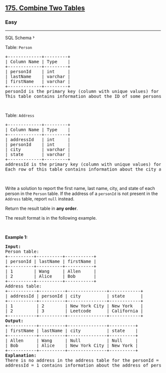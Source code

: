 <h2><a href="https://leetcode.com/problems/combine-two-tables/">175. Combine Two Tables</a></h2><h3>Easy</h3><hr><div class="sql-schema-wrapper__3VBi"><a class="sql-schema-link__3cEg">SQL Schema<svg viewBox="0 0 24 24" width="1em" height="1em" class="icon__1Md2"><path fill-rule="evenodd" d="M10 6L8.59 7.41 13.17 12l-4.58 4.59L10 18l6-6z"></path></svg></a></div><div><p class="extension-adhd-reader-p"><span class="extension-adhd-reader-wrapper"><span class="extension-adhd-reader-container"><span class="extension-adhd-reader-boldify">Ta</span>ble:</span> </span><code><span class="extension-adhd-reader-wrapper"><span class="extension-adhd-reader-container"><span class="extension-adhd-reader-boldify">Pe</span>rson</span></span></code></p>

<pre>+-------------+---------+
| Column Name | Type    |
+-------------+---------+
| personId    | int     |
| lastName    | varchar |
| firstName   | varchar |
+-------------+---------+
personId is the primary key (column with unique values) for this table.
This table contains information about the ID of some persons and their first and last names.
</pre>

<p class="extension-adhd-reader-p">&nbsp;</p>

<p class="extension-adhd-reader-p"><span class="extension-adhd-reader-wrapper"><span class="extension-adhd-reader-container"><span class="extension-adhd-reader-boldify">Ta</span>ble:</span> </span><code><span class="extension-adhd-reader-wrapper"><span class="extension-adhd-reader-container"><span class="extension-adhd-reader-boldify">Ad</span>dress</span></span></code></p>

<pre>+-------------+---------+
| Column Name | Type    |
+-------------+---------+
| addressId   | int     |
| personId    | int     |
| city        | varchar |
| state       | varchar |
+-------------+---------+
addressId is the primary key (column with unique values) for this table.
Each row of this table contains information about the city and state of one person with ID = PersonId.
</pre>

<p class="extension-adhd-reader-p">&nbsp;</p>

<p class="extension-adhd-reader-p"><span class="extension-adhd-reader-wrapper"><span class="extension-adhd-reader-container"><span class="extension-adhd-reader-boldify">W</span>rite</span> a <span class="extension-adhd-reader-container"><span class="extension-adhd-reader-boldify">so</span>lution</span> to <span class="extension-adhd-reader-container"><span class="extension-adhd-reader-boldify">re</span>port</span> <span class="extension-adhd-reader-container"><span class="extension-adhd-reader-boldify">t</span>he</span> <span class="extension-adhd-reader-container"><span class="extension-adhd-reader-boldify">f</span>irst</span> <span class="extension-adhd-reader-container"><span class="extension-adhd-reader-boldify">n</span>ame,</span> <span class="extension-adhd-reader-container"><span class="extension-adhd-reader-boldify">l</span>ast</span> <span class="extension-adhd-reader-container"><span class="extension-adhd-reader-boldify">n</span>ame,</span> <span class="extension-adhd-reader-container"><span class="extension-adhd-reader-boldify">c</span>ity,</span> <span class="extension-adhd-reader-container"><span class="extension-adhd-reader-boldify">a</span>nd</span> <span class="extension-adhd-reader-container"><span class="extension-adhd-reader-boldify">s</span>tate</span> of <span class="extension-adhd-reader-container"><span class="extension-adhd-reader-boldify">e</span>ach</span> <span class="extension-adhd-reader-container"><span class="extension-adhd-reader-boldify">pe</span>rson</span> in <span class="extension-adhd-reader-container"><span class="extension-adhd-reader-boldify">t</span>he</span> </span><code><span class="extension-adhd-reader-wrapper"><span class="extension-adhd-reader-container"><span class="extension-adhd-reader-boldify">Pe</span>rson</span></span></code><span class="extension-adhd-reader-wrapper"> <span class="extension-adhd-reader-container"><span class="extension-adhd-reader-boldify">ta</span>ble.</span> If <span class="extension-adhd-reader-container"><span class="extension-adhd-reader-boldify">t</span>he</span> <span class="extension-adhd-reader-container"><span class="extension-adhd-reader-boldify">ad</span>dress</span> of a </span><code><span class="extension-adhd-reader-wrapper"><span class="extension-adhd-reader-container"><span class="extension-adhd-reader-boldify">pe</span>rsonId</span></span></code><span class="extension-adhd-reader-wrapper"> is <span class="extension-adhd-reader-container"><span class="extension-adhd-reader-boldify">n</span>ot</span> <span class="extension-adhd-reader-container"><span class="extension-adhd-reader-boldify">pr</span>esent</span> in <span class="extension-adhd-reader-container"><span class="extension-adhd-reader-boldify">t</span>he</span> </span><code><span class="extension-adhd-reader-wrapper"><span class="extension-adhd-reader-container"><span class="extension-adhd-reader-boldify">Ad</span>dress</span></span></code><span class="extension-adhd-reader-wrapper"> <span class="extension-adhd-reader-container"><span class="extension-adhd-reader-boldify">ta</span>ble,</span> <span class="extension-adhd-reader-container"><span class="extension-adhd-reader-boldify">re</span>port</span> </span><code><span class="extension-adhd-reader-wrapper"><span class="extension-adhd-reader-container"><span class="extension-adhd-reader-boldify">n</span>ull</span></span></code><span class="extension-adhd-reader-wrapper"> <span class="extension-adhd-reader-container"><span class="extension-adhd-reader-boldify">in</span>stead.</span></span></p>

<p class="extension-adhd-reader-p"><span class="extension-adhd-reader-wrapper"><span class="extension-adhd-reader-container"><span class="extension-adhd-reader-boldify">Re</span>turn</span> <span class="extension-adhd-reader-container"><span class="extension-adhd-reader-boldify">t</span>he</span> <span class="extension-adhd-reader-container"><span class="extension-adhd-reader-boldify">re</span>sult</span> <span class="extension-adhd-reader-container"><span class="extension-adhd-reader-boldify">t</span>able</span> in </span><strong><span class="extension-adhd-reader-wrapper"><span class="extension-adhd-reader-container"><span class="extension-adhd-reader-boldify">a</span>ny</span> <span class="extension-adhd-reader-container"><span class="extension-adhd-reader-boldify">o</span>rder</span></span></strong>.</p>

<p class="extension-adhd-reader-p"><span class="extension-adhd-reader-wrapper"><span class="extension-adhd-reader-container"><span class="extension-adhd-reader-boldify">T</span>he</span> <span class="extension-adhd-reader-container"><span class="extension-adhd-reader-boldify">re</span>sult</span> <span class="extension-adhd-reader-container"><span class="extension-adhd-reader-boldify">fo</span>rmat</span> is in <span class="extension-adhd-reader-container"><span class="extension-adhd-reader-boldify">t</span>he</span> <span class="extension-adhd-reader-container"><span class="extension-adhd-reader-boldify">fol</span>lowing</span> <span class="extension-adhd-reader-container"><span class="extension-adhd-reader-boldify">ex</span>ample.</span></span></p>

<p class="extension-adhd-reader-p">&nbsp;</p>
<p class="extension-adhd-reader-p"><strong class="example"><span class="extension-adhd-reader-wrapper"><span class="extension-adhd-reader-container"><span class="extension-adhd-reader-boldify">Ex</span>ample</span> 1:</span></strong></p>

<pre><strong>Input:</strong> 
Person table:
+----------+----------+-----------+
| personId | lastName | firstName |
+----------+----------+-----------+
| 1        | Wang     | Allen     |
| 2        | Alice    | Bob       |
+----------+----------+-----------+
Address table:
+-----------+----------+---------------+------------+
| addressId | personId | city          | state      |
+-----------+----------+---------------+------------+
| 1         | 2        | New York City | New York   |
| 2         | 3        | Leetcode      | California |
+-----------+----------+---------------+------------+
<strong>Output:</strong> 
+-----------+----------+---------------+----------+
| firstName | lastName | city          | state    |
+-----------+----------+---------------+----------+
| Allen     | Wang     | Null          | Null     |
| Bob       | Alice    | New York City | New York |
+-----------+----------+---------------+----------+
<strong>Explanation:</strong> 
There is no address in the address table for the personId = 1 so we return null in their city and state.
addressId = 1 contains information about the address of personId = 2.
</pre>
</div>